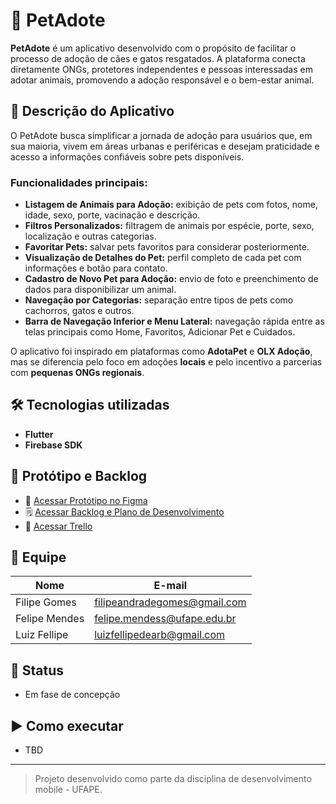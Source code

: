 # 🐾 PetAdote

**PetAdote** é um aplicativo desenvolvido com o propósito de facilitar o processo de adoção de cães e gatos resgatados. A plataforma conecta diretamente ONGs, protetores independentes e pessoas interessadas em adotar animais, promovendo a adoção responsável e o bem-estar animal.

## 📱 Descrição do Aplicativo

O PetAdote busca simplificar a jornada de adoção para usuários que, em sua maioria, vivem em áreas urbanas e periféricas e desejam praticidade e acesso a informações confiáveis sobre pets disponíveis.

### Funcionalidades principais:
- **Listagem de Animais para Adoção:** exibição de pets com fotos, nome, idade, sexo, porte, vacinação e descrição.
- **Filtros Personalizados:** filtragem de animais por espécie, porte, sexo, localização e outras categorias.
- **Favoritar Pets:** salvar pets favoritos para considerar posteriormente.
- **Visualização de Detalhes do Pet:** perfil completo de cada pet com informações e botão para contato.
- **Cadastro de Novo Pet para Adoção:** envio de foto e preenchimento de dados para disponibilizar um animal.
- **Navegação por Categorias:** separação entre tipos de pets como cachorros, gatos e outros.
- **Barra de Navegação Inferior e Menu Lateral:** navegação rápida entre as telas principais como Home, Favoritos, Adicionar Pet e Cuidados.

O aplicativo foi inspirado em plataformas como **AdotaPet** e **OLX Adoção**, mas se diferencia pelo foco em adoções **locais** e pelo incentivo a parcerias com **pequenas ONGs regionais**.

## 🛠️ Tecnologias utilizadas

- **Flutter**
- **Firebase SDK**

## 📌 Protótipo e Backlog

- 🔗 [Acessar Protótipo no Figma](https://www.figma.com/design/c52xd53drkQAqOK8SjchHO/PetAdote?node-id=0-1&p=f)
- 🗒️ [Acessar Backlog e Plano de Desenvolvimento](https://docs.google.com/document/d/1uuX4fHcee58DXW6_sza1U6ltoJ_X_spGoUQ33atCouE/edit?usp=drive_link)
- 📝 [Acessar Trello](https://trello.com/b/pmKufRar/kanban-quadro-modelo)

## 👥 Equipe

| Nome           | E-mail                            |
|----------------|-----------------------------------|
| Filipe Gomes   | filipeandradegomes@gmail.com      |
| Felipe Mendes  | felipe.mendess@ufape.edu.br       |
| Luiz Fellipe   | luizfellipedearb@gmail.com        |

## 🚧 Status
- Em fase de concepção

## ▶️ Como executar
- TBD

---

> Projeto desenvolvido como parte da disciplina de desenvolvimento mobile - UFAPE.
